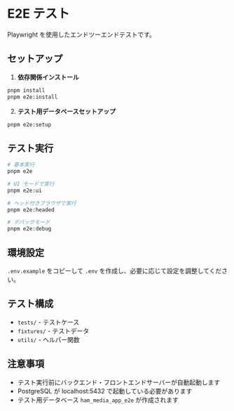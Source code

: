 # E2E テスト

Playwright を使用したエンドツーエンドテストです。

## セットアップ

1. **依存関係インストール**

```bash
pnpm install
pnpm e2e:install
```

2. **テスト用データベースセットアップ**

```bash
pnpm e2e:setup
```

## テスト実行

```bash
# 基本実行
pnpm e2e

# UI モードで実行
pnpm e2e:ui

# ヘッド付きブラウザで実行
pnpm e2e:headed

# デバッグモード
pnpm e2e:debug
```

## 環境設定

`.env.example` をコピーして `.env` を作成し、必要に応じて設定を調整してください。

## テスト構成

- `tests/` - テストケース
- `fixtures/` - テストデータ
- `utils/` - ヘルパー関数

## 注意事項

- テスト実行前にバックエンド・フロントエンドサーバーが自動起動します
- PostgreSQL が localhost:5432 で起動している必要があります
- テスト用データベース `ham_media_app_e2e` が作成されます
